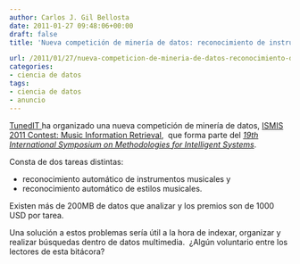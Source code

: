```yaml
---
author: Carlos J. Gil Bellosta
date: 2011-01-27 09:48:06+00:00
draft: false
title: 'Nueva competición de minería de datos: reconocimiento de instrumentos musicales'

url: /2011/01/27/nueva-competicion-de-mineria-de-datos-reconocimiento-de-instrumentos-musicales/
categories:
- ciencia de datos
tags:
- ciencia de datos
- anuncio
---
```


[TunedIT ](http://tunedit.org)ha organizado una nueva competición de minería de datos, [ISMIS 2011 Contest: Music Information Retrieval](http://tunedit.org/challenge/music-retrieval),  que forma parte del _[19th International Symposium on Methodologies for Intelligent Systems](http://ismis2011.ii.pw.edu.pl)_.

Consta de dos tareas distintas:



* reconocimiento automático de instrumentos musicales y
* reconocimiento automático de estilos musicales.

Existen más de 200MB de datos que analizar y los premios son de 1000 USD por tarea.

Una solución a estos problemas sería útil a la hora de indexar, organizar y realizar búsquedas dentro de datos multimedia.  ¿Algún voluntario entre los lectores de esta bitácora?
